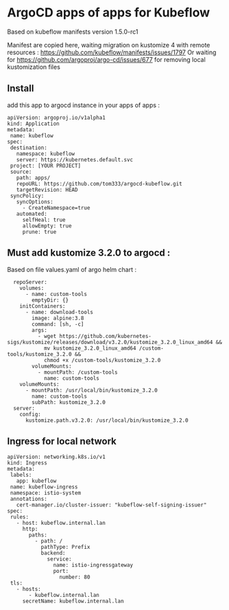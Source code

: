 # ArgoCD apps of apps for Kubeflow

Based on kubeflow manifests version 1.5.0-rc1

Manifest are copied here, waiting migration on kustomize 4 with remote resources : https://github.com/kubeflow/manifests/issues/1797
Or waiting for https://github.com/argoproj/argo-cd/issues/677 for removing local kustomization files

## Install
add this app to argocd instance in your apps of apps :
 ```
apiVersion: argoproj.io/v1alpha1
kind: Application
metadata:
  name: kubeflow
spec:
  destination:
    namespace: kubeflow
    server: https://kubernetes.default.svc
  project: [YOUR PROJECT]
  source:
    path: apps/
    repoURL: https://github.com/tom333/argocd-kubeflow.git
    targetRevision: HEAD
  syncPolicy:
    syncOptions:
      - CreateNamespace=true
    automated:
      selfHeal: true
      allowEmpty: true
      prune: true
 ```

## Must add kustomize 3.2.0 to argocd :
Based on file values.yaml of argo helm chart :
```
  repoServer:
    volumes:
      - name: custom-tools
        emptyDir: {}
    initContainers:
      - name: download-tools
        image: alpine:3.8
        command: [sh, -c]
        args:
          - wget https://github.com/kubernetes-sigs/kustomize/releases/download/v3.2.0/kustomize_3.2.0_linux_amd64 &&
            mv kustomize_3.2.0_linux_amd64 /custom-tools/kustomize_3.2.0 &&
            chmod +x /custom-tools/kustomize_3.2.0
        volumeMounts:
          - mountPath: /custom-tools
            name: custom-tools
    volumeMounts:
      - mountPath: /usr/local/bin/kustomize_3.2.0
        name: custom-tools
        subPath: kustomize_3.2.0
  server:
    config:
      kustomize.path.v3.2.0: /usr/local/bin/kustomize_3.2.0
 ```

## Ingress for local network
 ```
apiVersion: networking.k8s.io/v1
kind: Ingress
metadata:
  labels:
    app: kubeflow
  name: kubeflow-ingress
  namespace: istio-system
  annotations:
    cert-manager.io/cluster-issuer: "kubeflow-self-signing-issuer"
spec:
  rules:
    - host: kubeflow.internal.lan
      http:
        paths:
          - path: /
            pathType: Prefix
            backend:
              service:
                name: istio-ingressgateway
                port:
                  number: 80
  tls:
    - hosts:
        - kubeflow.internal.lan
      secretName: kubeflow.internal.lan
 ```